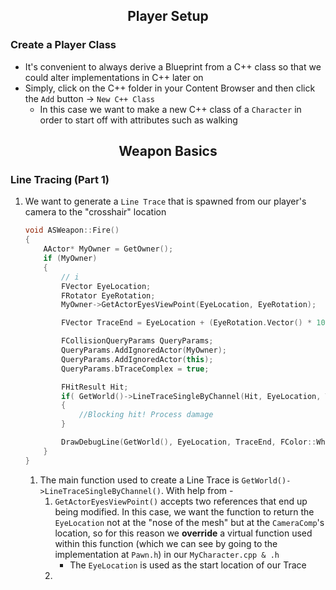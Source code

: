 <h2 align="center"> Player Setup </h2>

### Create a Player Class
- It's convenient to always derive a Blueprint from a C++ class so that we could alter implementations in C++ later on
- Simply, click on the C++ folder in your Content Browser and then click the `Add` button &rarr; `New C++ Class`
    * In this case we want to make a new C++ class of a `Character` in order to start off with attributes such as walking

<h2 align="center"> Weapon Basics </h2>

### Line Tracing (Part 1)
1. We want to generate a `Line Trace` that is spawned from our player's camera to the "crosshair" location
    ```cpp
    void ASWeapon::Fire()
    {
        AActor* MyOwner = GetOwner();
        if (MyOwner)
        {
            // i
            FVector EyeLocation;
            FRotator EyeRotation;
            MyOwner->GetActorEyesViewPoint(EyeLocation, EyeRotation);

            FVector TraceEnd = EyeLocation + (EyeRotation.Vector() * 10000);

            FCollisionQueryParams QueryParams;
            QueryParams.AddIgnoredActor(MyOwner);
            QueryParams.AddIgnoredActor(this);
            QueryParams.bTraceComplex = true;

            FHitResult Hit;
            if( GetWorld()->LineTraceSingleByChannel(Hit, EyeLocation, TraceEnd, ECC_Visibility, QueryParams) )
            {
                //Blocking hit! Process damage
            }

            DrawDebugLine(GetWorld(), EyeLocation, TraceEnd, FColor::White, false, 1.0f, 0, 1.0f);
        }
    }
    ```
    1. The main function used to create a Line Trace is `GetWorld()->LineTraceSingleByChannel()`. With help from -
        1. `GetActorEyesViewPoint()` accepts two references that end up being modified. In this case, we want the function to return the `EyeLocation` not at the "nose of the mesh" but at the `CameraComp`'s location, so for this reason we **override** a virtual function used within this function (which we can see by going to the implementation at `Pawn.h`) in our `MyCharacter.cpp & .h`
            * The `EyeLocation` is used as the start location of our Trace
        2. 